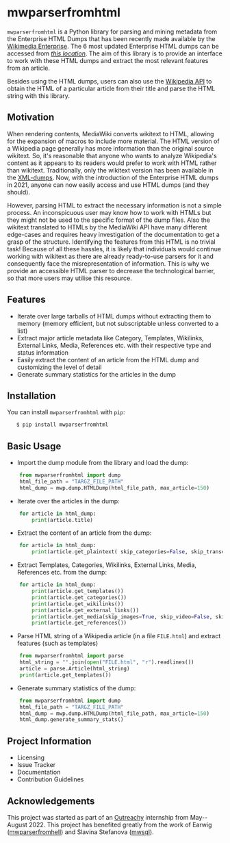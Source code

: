 # mwparserfromhtml

`mwparserfromhtml` is a Python library for parsing and mining metadata from the Enterprise HTML Dumps that has been recently made available by the [Wikimedia Enterprise](https://enterprise.wikimedia.com/). The 6 most updated Enterprise HTML dumps can be accessed from [*this location*](https://dumps.wikimedia.org/other/enterprise_html/runs/). The aim of this library is to provide an interface to work with these HTML dumps and extract the most relevant features from an article.

Besides using the HTML dumps, users can also use the [Wikipedia API](https://en.wikipedia.org/api/rest_v1/#/Page%20content/get_page_html__title_) to obtain the HTML of a particular article from their title and parse the HTML string with this library.

## Motivation
When rendering contents, MediaWiki converts wikitext to HTML, allowing for the expansion of macros to include more material. The HTML version of a Wikipedia page generally has more information than the original source wikitext. So, it's reasonable that anyone who wants to analyze Wikipedia's content as it appears to its readers would prefer to work with HTML rather than wikitext. Traditionally, only the wikitext version has been available in the [XML-dumps](https://dumps.wikimedia.org/backup-index.html). Now, with the introduction of the Enterprise HTML dumps in 2021, anyone can now easily access and use HTML dumps (and they should). 

However, parsing HTML to extract the necessary information is not a simple process. An inconspicuous user may know how to work with HTMLs but they might not be used to the specific format of the dump files. Also the wikitext translated to HTMLs by the MediaWiki API have many different edge-cases and requires heavy investigation of the documentation to get a grasp of the structure. Identifying the features from this HTML is no trivial task! Because of all these hassles, it is likely that individuals would continue working with wikitext as there are already ready-to-use parsers for it and consequently face the misrepresentation of information. This is why we provide an accessible HTML parser to decrease the technological barrier, so that more users may utilise this resource. 

## Features
* Iterate over large tarballs of HTML dumps without extracting them to memory (memory efficient, but not subscriptable unless converted to a list)
* Extract major article metadata like Category, Templates, Wikilinks, External Links, Media, References etc. with their respective type and status information
* Easily extract the content of an article from the HTML dump and customizing the level of detail
* Generate summary statistics for the articles in the dump


## Installation

You can install ``mwparserfromhtml`` with ``pip``:

```bash
   $ pip install mwparserfromhtml
```

## Basic Usage 

* Import the dump module from the library and load the dump:

```python
    from mwparserfromhtml import dump
    html_file_path = "TARGZ_FILE_PATH"
    html_dump = mwp.dump.HTMLDump(html_file_path, max_article=150)
```

* Iterate over the articles in the dump:

```python
    for article in html_dump:
        print(article.title)
```

* Extract the content of an article from the dump:

```python
    for article in html_dump:
        print(article.get_plaintext( skip_categories=False, skip_transclusion=False, skip_headers=False))
```

* Extract Templates, Categories, Wikilinks, External Links, Media, References etc. from the dump:

```python
    for article in html_dump:
        print(article.get_templates())
        print(article.get_categories())
        print(article.get_wikilinks())
        print(article.get_external_links())
        print(article.get_media(skip_images=True, skip_video=False, skip_audio=False))
        print(article.get_references())
```

* Parse HTML string of a Wikipedia article (in a file `FILE.html`) and extract features (such as templates) 
```python
    from mwparserfromhtml import parse
    html_string = "".join(open("FILE.html", "r").readlines())
    article = parse.Article(html_string)
    print(article.get_templates())
```

* Generate summary statistics of the dump:

```python
    from mwparserfromhtml import dump
    html_file_path = "TARGZ_FILE_PATH"
    html_dump = mwp.dump.HTMLDump(html_file_path, max_article=150)
    html_dump.generate_summary_stats()
```
## Project Information 
- Licensing 
- Issue Tracker 
- Documentation 
- Contribution Guidelines
 
## Acknowledgements

This project was started as part of an [Outreachy](https://www.outreachy.org/) internship from May--August 2022. This project has benefited greatly from the work of Earwig ([mwparserfromhell](https://github.com/earwig/mwparserfromhell)) and Slavina Stefanova ([mwsql](https://github.com/mediawiki-utilities/python-mwsql)). 

